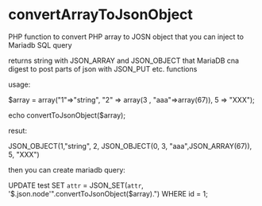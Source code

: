 # convertArrayToJsonObject
PHP function to convert PHP array to JOSN object that you can inject to Mariadb SQL query

returns string with JSON_ARRAY and JSON_OBJECT that MariaDB cna digest to post parts of json with JSON_PUT etc. functions

usage:


$array = array("1"=>"string", "2" => array(3 , "aaa"=>array(67)), 5 => "XXX");

echo convertToJsonObject($array);

resut:

JSON_OBJECT(1,"string", 2, JSON_OBJECT(0, 3, "aaa",JSON_ARRAY(67)), 5, "XXX")

then you can create mariadb query:

UPDATE test SET `attr` = JSON_SET(`attr`, '$.json.node'".convertToJsonObject($array).") WHERE id = 1;
